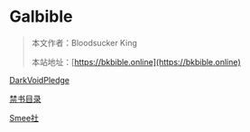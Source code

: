 # Galbible

> 本文作者：Bloodsucker King
>
> 本站地址：[https://bkbible.online](https://bkbible.online)


[DarkVoidPledge](DarkVoidPledge.md)

[禁书目录](禁书目录.md)

[Smee社](Smee社.md)





